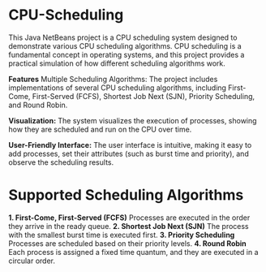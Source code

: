 # CPU-Scheduling
This Java NetBeans project is a CPU scheduling system designed to demonstrate various CPU scheduling algorithms. CPU scheduling is a fundamental concept in operating systems, and this project provides a practical simulation of how different scheduling algorithms work.

**Features**
Multiple Scheduling Algorithms: The project includes implementations of several CPU scheduling algorithms, including First-Come, First-Served (FCFS), Shortest Job Next (SJN), Priority Scheduling, and Round Robin.

**Visualization:**
The system visualizes the execution of processes, showing how they are scheduled and run on the CPU over time.

**User-Friendly Interface:**
The user interface is intuitive, making it easy to add processes, set their attributes (such as burst time and priority), and observe the scheduling results.

# Supported Scheduling Algorithms
**1. First-Come, First-Served (FCFS)**
Processes are executed in the order they arrive in the ready queue.
**2. Shortest Job Next (SJN)**
The process with the smallest burst time is executed first.
**3. Priority Scheduling**
Processes are scheduled based on their priority levels.
**4. Round Robin**
Each process is assigned a fixed time quantum, and they are executed in a circular order.

